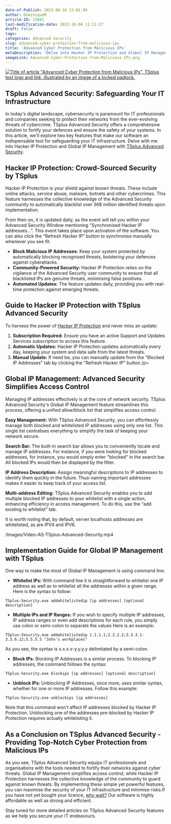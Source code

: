 ```yaml
---
date-of-Publish: 2023-08-16 12:01:09
author: DominiqueM
article-ID: 33841
last-modification-date: 2023-10-06 11:11:27
draft: False
tags: 
categories: Advanced Security
slug: advanced-cyber-protection-from-malicious-ips
title: 'Advanced Cyber Protection from Malicious IPs'
metaDescription: "Delve into Hacker IP Protection and Global IP Management with TSplus and set up your networks' advanced cyber protection from malicious IPs."
imageLink: Advanced-Cyber-Protection-from-Malicious-IPs.png
---
```


[![Title of article "Advanced Cyber Protection from Malicious IPs", TSplus text logo and link, illustrated by an image of a locked padlock.](/images/Advanced-Cyber-Protection-from-Malicious-IPs.png)](https://tsplus.net/advanced-security/) 
## TSplus Advanced Security: Safeguarding Your IT Infrastructure


In today's digital landscape, cybersecurity is paramount for IT professionals and companies seeking to protect their networks from the ever-evolving threats of cybercrime. TSplus Advanced Security offers a comprehensive solution to fortify your defences and ensure the safety of your systems. In this article, we'll explore two key features that make our software an indispensable tool for safeguarding your IT infrastructure. Delve with me into Hacker IP Protection and Global IP Management with [TSplus Advanced Security](https://tsplus.net/advanced-security/).
## Hacker IP Protection: Crowd-Sourced Security by TSplus


Hacker IP Protection is your shield against known threats. These include online attacks, service abuse, malware, botnets and other cybercrimes. This feature harnesses the collective knowledge of the Advanced Security community to automatically blacklist over 368 million identified threats upon implementation.


From then on, it is updated daily, as the event will tell you within your Advanced Security Window mentioning “Synchronised Hacker IP addresses…”. This event takes place upon activation of the software. You can also click the “Refresh Hacker IP” button to synchronise manually whenever you see fit.


* **Block Malicious IP Addresses:** Keep your system protected by automatically blocking recognised threats, bolstering your defences against cyberattacks.
* **Community-Powered Security:** Hacker IP Protection relies on the vigilance of the Advanced Security user community to ensure that all blacklisted IPs are genuine threats, minimising false positives.
* **Automated Updates:** The feature updates daily, providing you with real-time protection against emerging threats.


## Guide to Hacker IP Protection with TSplus Advanced Security


To harness the power of [Hacker IP Protection](https://docs.terminalserviceplus.com/advanced-security/hacker-ip) and never miss an update:


1. **Subscription Required:** Ensure you have an active Support and Updates Services subscription to access this feature.
2. **Automatic Updates:** Hacker IP Protection updates automatically every day, keeping your system and data safe from the latest threats.
3. **Manual Update:** If need be, you can manually update from the "Blocked IP Addresses" tab by clicking the "Refresh Hacker IP" button./p>


## Global IP Management: Advanced Security Simplifies Access Control


Managing IP addresses effectively is at the core of network security. TSplus Advanced Security's Global IP Management feature streamlines this process, offering a unified allow/block list that simplifies access control.


**Easy Management:** With TSplus Advanced Security, you can effortlessly manage both blocked and whitelisted IP addresses using only one list. This single list centralises everything to simplify the task of keeping your network secure.


**Search Bar:** The built-in search bar allows you to conveniently locate and manage IP addresses. For instance, if you were looking for blocked addresses, for instance, you would simply enter "blocked" in the search bar. All blocked IPs would then be displayed by the filter.


**IP Address Description:** Assign meaningful descriptions to IP addresses to identify them quickly in the future. Thus-naming important addresses makes it easier to keep track of your access list.


**Multi-address Editing:** TSplus Advanced Security enables you to add multiple blocked IP addresses to your whitelist with a single action, enhancing efficiency in access management. To do this, use the “add existing to whitelist” tab.


It is worth noting that, by default, server localhosts addresses are whitelisted, as are IPV4 and IPV6.


/images/Video-AS-TSplus-Advanced-Security.mp4
## Implementation Guide for Global IP Management with TSplus


One way to make the most of Global IP Management is using command line.


* **Whitelist IPs:** With command line it is straightforward to whitelist one IP address as well as to whitelist all the addresses within a given range. Here is the syntax to follow:



```
TSplus-Security.exe addwhitelistedip [ip addresses] [optional description]
```
* **Multiple IPs and IP Ranges:** If you wish to specify multiple IP addresses, IP address ranges or even add descriptions for each rule, you simply use colon or semi-colon to separate the values Here is an example:



```
TSplus-Security.exe addwhitelistedip 1.1.1.1;2.2.2.2;3.3.3.1-3.3.6.12;5.5.5.5 "John's workplaces"
```

As you see, the syntax is x.x.x.x-y.y.y.y delimitated by a semi-colon.
* **Block IPs:** Blocking IP Addresses is a similar process. To blocking IP addresses, the command follows the syntax:



```
TSplus-Security.exe blockips [ip addresses] [optional description]
```
* **Unblock IPs:** Unblocking IP Addresses, once more, uses similar syntax, whether for one or more IP addresses. Follow this example:



```
TSplus-Security.exe unblockips [ip addresses]
```


Note that this command won't affect IP addresses blocked by Hacker IP Protection. Unblocking one of the addresses pre-blocked by Hacker IP Protection requires actually whitelisting it.


## As a Conclusion on TSplus Advanced Security - Providing Top-Notch Cyber Protection from Malicious IPs


As you see, TSplus Advanced Security equips IT professionals and organisations with the tools needed to fortify their networks against cyber threats. Global IP Management simplifies access control, while Hacker IP Protection harnesses the collective knowledge of the community to guard against known threats. By implementing these simple yet powerful features, you can maximise the security of your IT infrastructure and minimise risks.If you have not yet bought your licence, [why wait?](https://tsplus.net/pricing/advanced-security/) Our software is highly affordable as well as strong and efficient.


Stay tuned for more detailed articles on TSplus Advanced Security features as we help you secure your IT endeavours.


